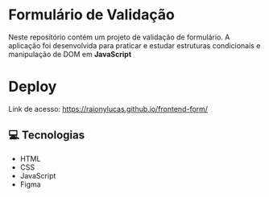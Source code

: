<h1 style="font-weight: bold;">Formulário de Validação</h1>

<p>
    Neste repositório contém um projeto de validação de formulário. A aplicação foi desenvolvida para praticar e estudar estruturas condicionais e manipulação de DOM em <b>JavaScript</b>
</p>

<h1 style="font-weight: bold;">Deploy</h1>

Link de acesso: https://raionylucas.github.io/frontend-form/

<h2 id="technologies">💻 Tecnologias</h2>

- HTML
- CSS
- JavaScript
- Figma


